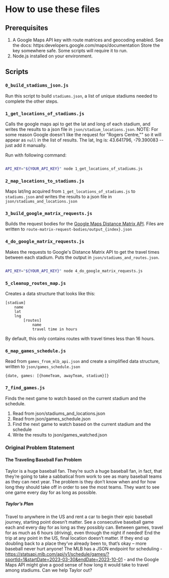 # How to use these files

## Prerequisites

1. A Google Maps API key with route matrices and geocoding enabled. See the docs: https:developers.google.com/maps/documentation Store the key somewhere safe. Some scripts will require it to run.
2. Node.js installed on your environment.

## Scripts

### `0_build_stadiums_json.js`

Run this script to build `stadiums.json`, a list of unique stadiums needed to complete the other steps.

### `1_get_locations_of_stadiums.js`

Calls the google maps api to get the lat and long of each stadium, and writes the results to a json file in `json/stadium_locations.json`. NOTE: For some reason Google doesn't like the request for "Rogers Centre,"" so it will appear as `null` in the list of results. The lat, lng is: 43.641796, -79.390083 -- just add it manually.

Run with following command:

```bash

API_KEY="${YOUR_API_KEY}" node 1_get_locations_of_stadiums.js

```

### `2_map_locations_to_stadiums.js`

Maps lat/lng acquired from `1_get_locations_of_stadiums.js` to `stadiums.json` and writes the results to a json file in `json/stadiums_and_locations.json`

### `3_build_google_matrix_requests.js`

Builds the request bodies for the [Google Maps Distance Matrix API](https:developers.google.com/maps/documentation/distance-matrix/intro). Files are written to `route-matrix-request-bodies/output_{index}.json`

### `4_do_google_matrix_requests.js`

Makes the requests to Google's Distance Matrix API to get the travel times between each stadium. Puts the output in `json/stadiums_and_routes.json`.

```bash

API_KEY="${YOUR_API_KEY}" node 4_do_google_matrix_requests.js

```

### `5_cleanup_routes_map.js`

Creates a data structure that looks like this:

    [stadium]
        name
        lat
        lng
            [routes]
                name
                travel time in hours

By default, this only contains routes with travel times less than 16 hours.

### `6_map_games_schedule.js`

Read from `games_from_mlb_api.json` and create a simplified data structure, written to `json/games_schedule.json`

    {date, games: [{homeTeam, awayTeam, stadium}]}

### `7_find_games.js`

Finds the next game to watch based on the current stadium and the schedule.

1. Read from json/stadiums_and_locations.json
2. Read from json/games_schedule.json
3. Find the next game to watch based on the current stadium and the schedule
4. Write the results to json/games_watched.json

### Original Problem Statement

#### The Traveling Baseball Fan Problem

Taylor is a huge baseball fan. They’re such a huge baseball fan, in fact, that they’re going to take a sabbatical from work to see as many baseball teams as they can next year. The problem is they don’t know when and for how long they should take off in order to see the most teams. They want to see one game every day for as long as possible.

##### Taylor’s Plan

Travel to anywhere in the US and rent a car to begin their epic baseball journey, starting point doesn’t matter.
See a consecutive baseball game each and every day for as long as they possibly can.
Between games, travel for as much as 6 hours (driving), even through the night if needed!
End the trip at any point in the US, final location doesn’t matter.
If they end up doubling back to a place they’ve already been to, that’s okay – more baseball never hurt anyone!
The MLB has a JSON endpoint for scheduling - https://statsapi.mlb.com/api/v1/schedule/games/?sportId=1&startDate=2023-03-30&endDate=2023-10-01 - and the Google Maps API might give a good sense of how long it would take to travel among stadiums. Can we help Taylor out?
